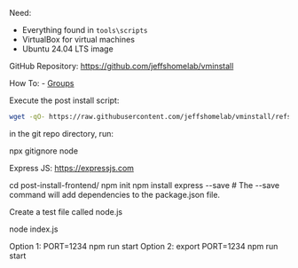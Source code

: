 Need:
- Everything found in `tools\scripts`
- VirtualBox for virtual machines
- Ubuntu 24.04 LTS image

GitHub Repository: https://github.com/jeffshomelab/vminstall

How To:
    - [Groups](./how-to/groups.md)

Execute the post install script:

```sh
wget -qO- https://raw.githubusercontent.com/jeffshomelab/vminstall/refs/heads/master/tools/scripts/post-install.sh | bash
```

in the git repo directory, run:

npx gitignore node

Express JS: https://expressjs.com


cd post-install-frontend/
npm init
npm install express --save    # The --save command will add dependencies to the package.json file.

Create a test file called node.js

node index.js

Option 1:
    PORT=1234 npm run start
Option 2:
    export PORT=1234
    npm run start



